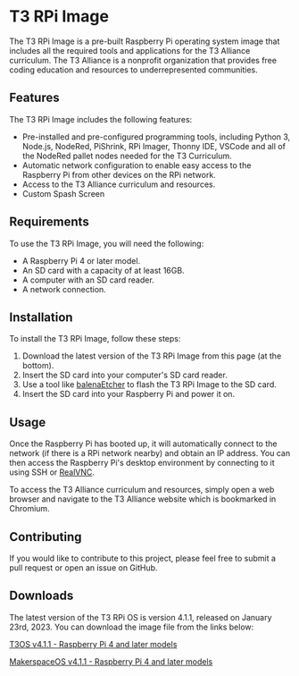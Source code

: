 # T3 RPi Image

The T3 RPi Image is a pre-built Raspberry Pi operating system image that includes all the required tools and applications for the T3 Alliance curriculum. The T3 Alliance is a nonprofit organization that provides free coding education and resources to underrepresented communities.

## Features

The T3 RPi Image includes the following features:

- Pre-installed and pre-configured programming tools, including Python 3, Node.js, NodeRed, PiShrink, RPi Imager, Thonny IDE, VSCode and all of the NodeRed pallet nodes needed for the T3 Curriculum.
- Automatic network configuration to enable easy access to the Raspberry Pi from other devices on the RPi network.
- Access to the T3 Alliance curriculum and resources.
- Custom Spash Screen

## Requirements

To use the T3 RPi Image, you will need the following:

- A Raspberry Pi 4 or later model.
- An SD card with a capacity of at least 16GB.
- A computer with an SD card reader.
- A network connection.

## Installation

To install the T3 RPi Image, follow these steps:

1. Download the latest version of the T3 RPi Image from this page (at the bottom).
2. Insert the SD card into your computer's SD card reader.
3. Use a tool like [balenaEtcher](https://www.balena.io/etcher/) to flash the T3 RPi Image to the SD card.
4. Insert the SD card into your Raspberry Pi and power it on.

## Usage

Once the Raspberry Pi has booted up, it will automatically connect to the network (if there is a RPi network nearby) and obtain an IP address. You can then access the Raspberry Pi's desktop environment by connecting to it using SSH or [RealVNC](https://www.realvnc.com/).

To access the T3 Alliance curriculum and resources, simply open a web browser and navigate to the T3 Alliance website which is bookmarked in Chromium.

## Contributing

If you would like to contribute to this project, please feel free to submit a pull request or open an issue on GitHub.

## Downloads

The latest version of the T3 RPi OS is version 4.1.1, released on January 23rd, 2023. You can download the image file from the links below:

[T3OS v4.1.1 - Raspberry Pi 4 and later models](https://drive.google.com/file/d/121dIGrjwxx_cTNp85skDs7skIbydJrnM/view)

[MakerspaceOS v4.1.1 - Raspberry Pi 4 and later models](https://drive.google.com/file/d/1qXoEfn85kMN2G2Pg7ajMKdpturnOStm-/view?usp=share_link)

